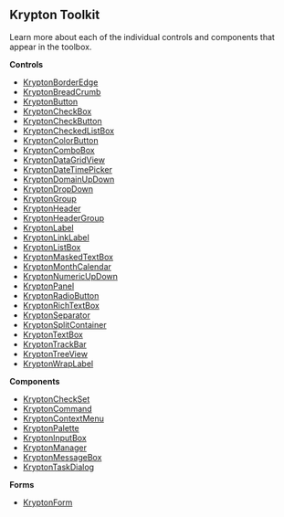## Krypton Toolkit


Learn more about each of the individual controls and components that appear in
the toolbox.

**Controls**  
* [KryptonBorderEdge](Toolkit/KryptonBorderEdge.md)  
* [KryptonBreadCrumb](Toolkit/KryptonBreadCrumb.md)  
* [KryptonButton](Toolkit/KryptonButton.md)  
* [KryptonCheckBox](Toolkit/KryptonCheckBox.md)  
* [KryptonCheckButton](Toolkit/KryptonCheckButton.md)  
* [KryptonCheckedListBox](Toolkit/KryptonCheckedListBox.md)
* [KryptonColorButton](Toolkit/KryptonColorButton.md)  
* [KryptonComboBox](Toolkit/KryptonComboBox.md)  
* [KryptonDataGridView](Toolkit/KryptonDataGridView.md)  
* [KryptonDateTimePicker](Toolkit/KryptonDateTimePicker.md)  
* [KryptonDomainUpDown](Toolkit/KryptonDomainUpDown.md)  
* [KryptonDropDown](Toolkit/KryptonDropButton.md)  
* [KryptonGroup](Toolkit/KryptonGroup.md)  
* [KryptonHeader](Toolkit/KryptonHeader.md)  
* [KryptonHeaderGroup](Toolkit/KryptonHeaderGroup.md)  
* [KryptonLabel](Toolkit/KryptonLabel.md)  
* [KryptonLinkLabel](Toolkit/KryptonLinkLabel.md)  
* [KryptonListBox](Toolkit/KryptonListBox.md)
* [KryptonMaskedTextBox](Toolkit/KryptonMaskedTextBox.md)  
* [KryptonMonthCalendar](Toolkit/KryptonMonthCalendar.md)  
* [KryptonNumericUpDown](topic51.md)  
* [KryptonPanel](topic52.md)  
* [KryptonRadioButton](topic54.md)  
* [KryptonRichTextBox](topic55.md)  
* [KryptonSeparator](topic56.md)  
* [KryptonSplitContainer](topic57.md)  
* [KryptonTextBox](topic59.md)  
* [KryptonTrackBar](topic60.md)  
* [KryptonTreeView](topic61.md)  
* [KryptonWrapLabel](topic62.md)

**Components**  
* [KryptonCheckSet](Toolkit/KryptonCheckSet.md)  
* [KryptonCommand](topic21.md)  
* [KryptonContextMenu](topic22.md)  
* [KryptonPalette](topic53.md)  
* [KryptonInputBox](topic43.md)  
* [KryptonManager](topic47.md)  
* [KryptonMessageBox](topic49.md)  
* [KryptonTaskDialog](topic58.md)
    
**Forms**  
* [KryptonForm](topic38.md)
